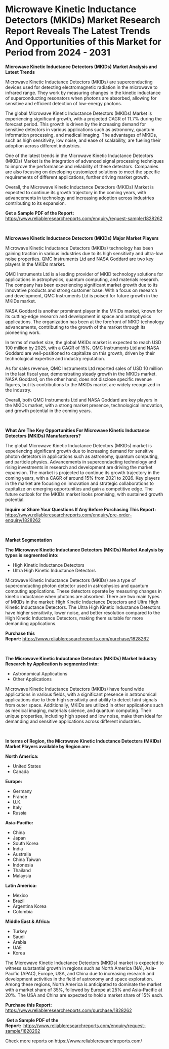 <p><h1>Microwave Kinetic Inductance Detectors (MKIDs) Market Research Report Reveals The Latest Trends And Opportunities of this Market for Period from 2024 - 2031</h1></p><p><strong>Microwave Kinetic Inductance Detectors (MKIDs) Market Analysis and Latest Trends</strong></p>
<p><p>Microwave Kinetic Inductance Detectors (MKIDs) are superconducting devices used for detecting electromagnetic radiation in the microwave to infrared range. They work by measuring changes in the kinetic inductance of superconducting resonators when photons are absorbed, allowing for sensitive and efficient detection of low-energy photons.</p><p>The global Microwave Kinetic Inductance Detectors (MKIDs) Market is experiencing significant growth, with a projected CAGR of 11.7% during the forecast period. This growth is driven by the increasing demand for sensitive detectors in various applications such as astronomy, quantum information processing, and medical imaging. The advantages of MKIDs, such as high sensitivity, low noise, and ease of scalability, are fueling their adoption across different industries.</p><p>One of the latest trends in the Microwave Kinetic Inductance Detectors (MKIDs) Market is the integration of advanced signal processing techniques to improve the performance and reliability of these detectors. Companies are also focusing on developing customized solutions to meet the specific requirements of different applications, further driving market growth.</p><p>Overall, the Microwave Kinetic Inductance Detectors (MKIDs) Market is expected to continue its growth trajectory in the coming years, with advancements in technology and increasing adoption across industries contributing to its expansion.</p></p>
<p><strong>Get a Sample PDF of the Report:&nbsp;</strong> <a href="https://www.reliableresearchreports.com/enquiry/request-sample/1828262">https://www.reliableresearchreports.com/enquiry/request-sample/1828262</a></p>
<p>&nbsp;</p>
<p><strong>Microwave Kinetic Inductance Detectors (MKIDs) Major Market Players</strong></p>
<p><p>Microwave Kinetic Inductance Detectors (MKIDs) technology has been gaining traction in various industries due to its high sensitivity and ultra-low noise properties. QMC Instruments Ltd and NASA Goddard are two key players in the MKIDs market.</p><p>QMC Instruments Ltd is a leading provider of MKID technology solutions for applications in astrophysics, quantum computing, and materials research. The company has been experiencing significant market growth due to its innovative products and strong customer base. With a focus on research and development, QMC Instruments Ltd is poised for future growth in the MKIDs market.</p><p>NASA Goddard is another prominent player in the MKIDs market, known for its cutting-edge research and development in space and astrophysics applications. The organization has been at the forefront of MKID technology advancements, contributing to the growth of the market through its pioneering work.</p><p>In terms of market size, the global MKIDs market is expected to reach USD 100 million by 2025, with a CAGR of 15%. QMC Instruments Ltd and NASA Goddard are well-positioned to capitalize on this growth, driven by their technological expertise and industry reputation.</p><p>As for sales revenue, QMC Instruments Ltd reported sales of USD 10 million in the last fiscal year, demonstrating steady growth in the MKIDs market. NASA Goddard, on the other hand, does not disclose specific revenue figures, but its contributions to the MKIDs market are widely recognized in the industry.</p><p>Overall, both QMC Instruments Ltd and NASA Goddard are key players in the MKIDs market, with a strong market presence, technological innovation, and growth potential in the coming years.</p></p>
<p>&nbsp;</p>
<p><strong>What Are The Key Opportunities For Microwave Kinetic Inductance Detectors (MKIDs) Manufacturers?</strong></p>
<p><p>The global Microwave Kinetic Inductance Detectors (MKIDs) market is experiencing significant growth due to increasing demand for sensitive photon detectors in applications such as astronomy, quantum computing, and particle physics. Advancements in superconducting technology and rising investments in research and development are driving the market expansion. The market is projected to continue its growth trajectory in the coming years, with a CAGR of around 15% from 2021 to 2026. Key players in the market are focusing on innovation and strategic collaborations to capitalize on emerging opportunities and gain a competitive edge. The future outlook for the MKIDs market looks promising, with sustained growth potential.</p></p>
<p><strong>Inquire or Share Your Questions If Any Before Purchasing This Report:</strong> <a href="https://www.reliableresearchreports.com/enquiry/pre-order-enquiry/1828262">https://www.reliableresearchreports.com/enquiry/pre-order-enquiry/1828262</a></p>
<p>&nbsp;</p>
<p><strong>Market Segmentation</strong></p>
<p><strong>The Microwave Kinetic Inductance Detectors (MKIDs) Market Analysis by types is segmented into:</strong></p>
<p><ul><li>High Kinetic Inductance Detectors</li><li>Ultra High Kinetic Inductance Detectors</li></ul></p>
<p><p>Microwave Kinetic Inductance Detectors (MKIDs) are a type of superconducting photon detector used in astrophysics and quantum computing applications. These detectors operate by measuring changes in kinetic inductance when photons are absorbed. There are two main types of MKIDs in the market: High Kinetic Inductance Detectors and Ultra High Kinetic Inductance Detectors. The Ultra High Kinetic Inductance Detectors have higher sensitivity, lower noise, and better resolution compared to the High Kinetic Inductance Detectors, making them suitable for more demanding applications.</p></p>
<p><strong>Purchase this Report:&nbsp;</strong><a href="https://www.reliableresearchreports.com/purchase/1828262">https://www.reliableresearchreports.com/purchase/1828262</a></p>
<p>&nbsp;</p>
<p><strong>The Microwave Kinetic Inductance Detectors (MKIDs) Market Industry Research by Application is segmented into:</strong></p>
<p><ul><li>Astronomical Applications</li><li>Other Applications</li></ul></p>
<p><p>Microwave Kinetic Inductance Detectors (MKIDs) have found wide applications in various fields, with a significant presence in astronomical applications due to their high sensitivity and ability to detect faint signals from outer space. Additionally, MKIDs are utilized in other applications such as medical imaging, materials science, and quantum computing. Their unique properties, including high speed and low noise, make them ideal for demanding and sensitive applications across different industries.</p></p>
<p>&nbsp;</p>
<p><strong>In terms of Region, the Microwave Kinetic Inductance Detectors (MKIDs) Market Players available by Region are:</strong></p>
<p>
    <p> <strong> North America: </strong>
        <ul>
            <li>United States</li>
            <li>Canada</li>
        </ul>
        </p> 
    <p> <strong> Europe: </strong>
        <ul>
            <li>Germany</li>
            <li>France</li>
            <li>U.K.</li>
            <li>Italy</li>
            <li>Russia</li>
        </ul>
        </p> 
    <p> <strong> Asia-Pacific: </strong>
        <ul>
            <li>China</li>
            <li>Japan</li>
            <li>South Korea</li>
            <li>India</li>
            <li>Australia</li>
            <li>China Taiwan</li>
            <li>Indonesia</li>
            <li>Thailand</li>
            <li>Malaysia</li>
        </ul>
        </p> 
    <p> <strong> Latin America: </strong>
        <ul>
            <li>Mexico</li>
            <li>Brazil</li>
            <li>Argentina Korea</li>
            <li>Colombia</li>
        </ul>
        </p> 
    <p> <strong> Middle East & Africa: </strong>
        <ul>
            <li>Turkey</li>
            <li>Saudi</li>
            <li>Arabia</li>
            <li>UAE</li>
            <li>Korea</li>
        </ul>
    </p>
    </p>
<p><p>The Microwave Kinetic Inductance Detectors (MKIDs) market is expected to witness substantial growth in regions such as North America (NA), Asia-Pacific (APAC), Europe, USA, and China due to increasing research and development activities in the field of astronomy and space exploration. Among these regions, North America is anticipated to dominate the market with a market share of 35%, followed by Europe at 25% and Asia-Pacific at 20%. The USA and China are expected to hold a market share of 15% each.</p></p>
<p><strong>Purchase this Report: </strong><a href="https://www.reliableresearchreports.com/purchase/1828262">https://www.reliableresearchreports.com/purchase/1828262</a></p>
<p>&nbsp;<strong>Get a Sample PDF of the Report:&nbsp;&nbsp;</strong><a href="https://www.reliableresearchreports.com/enquiry/request-sample/1828262">https://www.reliableresearchreports.com/enquiry/request-sample/1828262</a></p>
<p><strong></strong></p>
<p>Check more reports on https://www.reliableresearchreports.com/</p>